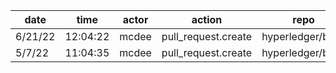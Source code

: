 | date    | time     | actor | action              | repo             | user  | data.team | data.new_repo_permission | data.old_repo_permission |
| ------- | -------- | ----- | ------------------- | ---------------- | ----- | --------- | ------------------------ | ------------------------ |
| 6/21/22 | 12:04:22 | mcdee | pull_request.create | hyperledger/besu | mcdee |           |                          |                          |
| 5/7/22  | 11:04:35 | mcdee | pull_request.create | hyperledger/besu | mcdee |           |                          |                          |
